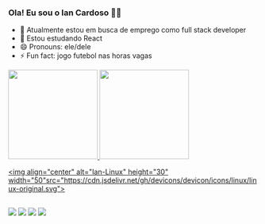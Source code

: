 ### Ola! Eu sou o Ian Cardoso 🙋‍♂️
- 🔭 Atualmente estou em busca de emprego  como full stack developer
- 🌱 Estou estudando React
- 😄 Pronouns: ele/dele
- ⚡ Fun fact: jogo futebol nas horas vagas  

<div>
  <a href="https://github.com/iancardoso">
  <img height="180em" src="https://github-readme-stats.vercel.app/api?username=iancardoso&show_icons=true&theme=dark&include_all_commits=true&count_private=true"/>
  <img height="180em" src="https://github-readme-stats.vercel.app/api/top-langs/?username=iancardoso&layout=compact&langs_count=7&theme=dark"/>
</div>
  
 
  <img align="center" alt="Ian-Linux" height="30" width="50"src="https://cdn.jsdelivr.net/gh/devicons/devicon/icons/linux/linux-original.svg">

</div>

##

<div>
  <a href="" target="_blank"><img src="https://img.shields.io/badge/-Instagram-%23E4405F?style=for-the-badge&logo=instagram&logoColor=white" target="_blank"></a>
 <a href="" target="_blank"><img src="https://img.shields.io/badge/Discord-7289DA?style=for-the-badge&logo=discord&logoColor=white" target="_blank"></a> 
  <a href = "email: iansscardoso@gmail.com"><img src="https://img.shields.io/badge/-Gmail-%23333?style=for-the-badge&logo=gmail&logoColor=white" target="_blank"></a>
  <a href="" target="_blank"><img src="https://img.shields.io/badge/-LinkedIn-%230077B5?style=for-the-badge&logo=linkedin&logoColor=white" target="_blank"></a>
  
